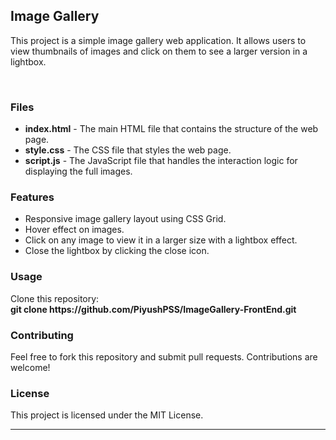 <h2>Image Gallery</h2>
<p>This project is a simple image gallery web application. It allows users to view thumbnails of images and click on them to see a larger version in a lightbox.</p>
<br>
<h3>Files</h3>
<ul>
  <li><b>index.html</b> - The main HTML file that contains the structure of the web page.</li>
  <li><b>style.css</b> - The CSS file that styles the web page.</li>
  <li><b>script.js</b> - The JavaScript file that handles the interaction logic for displaying the full images.</li>
</ul>
<h3>Features</h3>
<ul>
  <li>Responsive image gallery layout using CSS Grid.</li>
  <li>Hover effect on images.</li>
  <li>Click on any image to view it in a larger size with a lightbox effect.</li>
  <li>Close the lightbox by clicking the close icon.</li>
</ul>
<h3>Usage</h3>
Clone this repository:
<br>
<b>git clone https://github.com/PiyushPSS/ImageGallery-FrontEnd.git</b>
<br>
<h3>Contributing</h3>
Feel free to fork this repository and submit pull requests. Contributions are welcome!
<h3>License</h3>
This project is licensed under the MIT License.
<hr>
